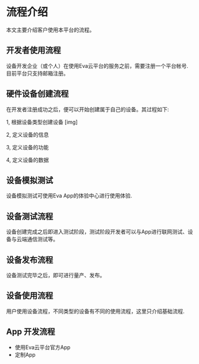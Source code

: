 # 流程介绍
本文主要介绍客户使用本平台的流程。

## 开发者使用流程
设备开发企业（或个人）在使用Eva云平台的服务之前，需要注册一个平台帐号. 目前平台只支持邮箱注册。

## 硬件设备创建流程
在开发者注册成功之后，便可以开始创建属于自己的设备。其过程如下:

1, 根据设备类型创建设备
[img]

2, 定义设备的信息

3, 定义设备的功能

4, 定义设备的数据

## 设备模拟测试
设备模拟测试可使用Eva App的体验中心进行使用体验.

## 设备测试流程
设备创建完成之后即进入测试阶段，测试阶段开发者可以与App进行联网测试、设备与云端通信测试等。

## 设备发布流程
设备测试完毕之后，即可进行量产、发布。

## 设备使用流程
用户使用设备流程，不同类型的设备有不同的使用流程，这里只介绍基础流程.

## App 开发流程

- 使用Eva云平台官方App
- 定制App
